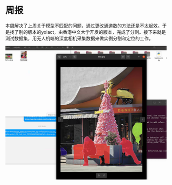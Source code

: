 # 周报

​    本周解决了上周关于模型不匹配的问题，通过更改通道数的方法还是不太起效。于是找了别的版本的yolact，由香港中文大学开发的版本，完成了分割。接下来就是测试数据集，用无人机端的深度相机采集数据来做实例分割和定位的工作。

![22b7ee5bc52a0382ba076b44b17004a](https://github.com/ZYJ-Group/wuyuchen/blob/main/%E5%91%A8%E5%B7%A5%E4%BD%9C/%E5%88%86%E5%89%B2.png)
